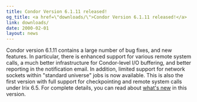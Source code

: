 ```yaml
---
title: Condor Version 6.1.11 released!
og_title: <a href=\"downloads/\">Condor Version 6.1.11 released!</a>
link: downloads/
date: 2000-02-01
layout: news
---
```


Condor version 6.1.11 contains a large number of bug fixes, and new features.   In particular, there is enhanced support for various remote system calls, a much better infrastructure for Condor-level I/O buffering, and better reporting in the notification email. In addition, limited support for network sockets within "standard universe" jobs is now available. This is also the first version with full support for checkpointing and remote system calls under Irix 6.5. For complete details, you can read about <a href="manual/latest-dev/9_Version_History.html">what's new</a> in this version.
